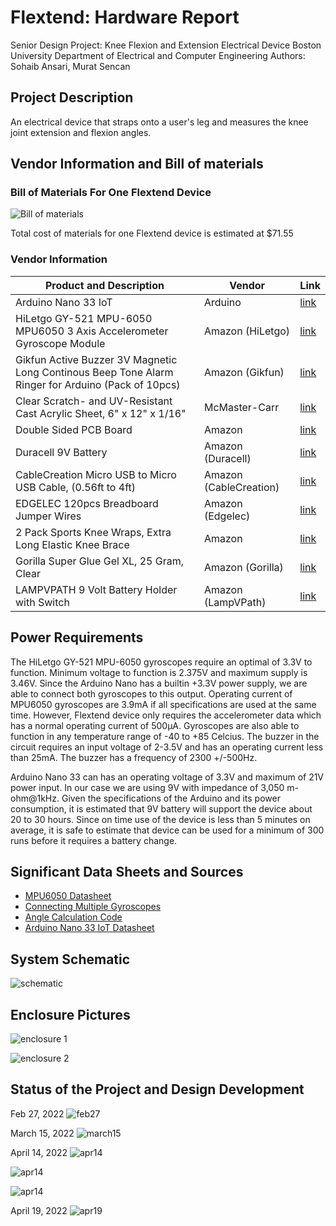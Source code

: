 # Flextend: Hardware Report

Senior Design Project: Knee Flexion and Extension Electrical Device
Boston University Department of Electrical and Computer Engineering
Authors: Sohaib Ansari, Murat Sencan

## Project Description
An electrical device that straps onto a user's leg and measures the knee joint extension and flexion angles. 

## Vendor Information and Bill of materials

### Bill of Materials For One Flextend Device

![Bill of materials](/images/bill.png)

Total cost of materials for one Flextend device is estimated at $71.55

### Vendor Information 

Product and Description | Vendor |  Link |
| --- | ----------- |  --- |
| Arduino Nano 33 IoT | Arduino | [link](https://store-usa.arduino.cc/products/arduino-nano-33-iot1) |
| HiLetgo GY-521 MPU-6050 MPU6050 3 Axis Accelerometer Gyroscope Module| Amazon (HiLetgo) |  [link](https://www.amazon.com/HiLetgo-MPU-6050-Accelerometer-Gyroscope-Converter/dp/B00LP25V1A/ref=sr_1_4?crid=2MNCN5I4XQQ4P&dchild=1&keywords=GY-521%2Bgyroscope&qid=1635451486&qsid=144-3861782-9415729&s=industrial&sprefix=gy-521%2Bgyroscope%2Cindustrial%2C125&sr=1-4&sres=B0943SGP34%2CB00LP25V1A%2CB07W3S7X7W%2CB081YNFZ5S%2CB07P5YZ7ZD%2CB08TH9NH55%2CB0777QVJ4Q%2CB082H2K3C6%2CB08FHXQ58X%2CB07M98PKT4%2CB00NH8Z6BU%2CB06XDBFDM5%2CB07RXQGGJX%2CB07PY38BCB%2CB07PB7NKPP%2CB01J167T84%2CB095WVYY1G%2CB00FIIUA7M%2CB091B246KP%2CB07TWS8G3Z&th=1)  |
|Gikfun Active Buzzer 3V Magnetic Long Continous Beep Tone Alarm Ringer for Arduino (Pack of 10pcs) | Amazon (Gikfun) |  [link](https://www.amazon.com/Gikfun-Active-Magnetic-Continous-Arduino/dp/B01FVZQ6F6/ref=sr_1_1_sspa?crid=360UI9DR3SRC0&dchild=1&keywords=buzzer+for+arduino&qid=1635885723&sprefix=buzzer+for+arduino%2Caps%2C62&sr=8-1-spons&psc=1&spLa=ZW5jcnlwdGVkUXVhbGlmaWVyPUEyWFlXUUlYNFdRTlFNJmVuY3J5cHRlZElkPUEwOTc3OTMyMUNKQlo3QlBKRlZHWiZlbmNyeXB0ZWRBZElkPUEwMTgxMjAzMlcxNlQwVEVBR1AwUSZ3aWRnZXROYW1lPXNwX2F0ZiZhY3Rpb249Y2xpY2tSZWRpcmVjdCZkb05vdExvZ0NsaWNrPXRydWU=)  |
|Clear Scratch- and UV-Resistant Cast Acrylic Sheet, 6" x 12" x 1/16" | McMaster-Carr |  [link](https://www.mcmaster.com/8560K178/)  |
|Double Sided PCB Board | Amazon |  [link](https://www.amazon.com/dp/B07TVHQQ7X/ref=sspa_dk_detail_4?psc=1&pd_rd_i=B07TVHQQ7X&pd_rd_w=Xtxfg&pf_rd_p=887084a2-5c34-4113-a4f8-b7947847c308&pd_rd_wg=1xsV9&pf_rd_r=W13RD35V9FCMVCVMTT2Q&pd_rd_r=1ac5634b-6c81-433d-ac57-7618d92cceee&s=hi&spLa=ZW5jcnlwdGVkUXVhbGlmaWVyPUEyNllIQVRUVExYSTA4JmVuY3J5cHRlZElkPUEwOTU1MzE1RklKNUZTUkIxWjhCJmVuY3J5cHRlZEFkSWQ9QTA3OTkzMTIyTlEyUDVaM0QxVEY0JndpZGdldE5hbWU9c3BfZGV0YWlsJmFjdGlvbj1jbGlja1JlZGlyZWN0JmRvTm90TG9nQ2xpY2s9dHJ1ZQ==)  |
|Duracell 9V Battery  | Amazon (Duracell) |  [link](https://www.amazon.com/Duracell-Batteries-9Volt-size-battery/dp/B00009V2QT/ref=sr_1_10?crid=3COVPAK7YGYGX&keywords=duracell+9v+battery&qid=1651268654&sprefix=duracell+9v+battery%2Caps%2C93&sr=8-10)  |
|CableCreation Micro USB to Micro USB Cable, (0.56ft to 4ft) | Amazon (CableCreation) |  [link](https://www.amazon.com/CableCreation-Charging-Compatible-Android-Smartphone/dp/B075GMNY1Y/ref=sr_1_18?crid=3NLQNOQPY0QGI&keywords=cablecreation%2Bmicro%2Busb%2Bto%2Bmicro%2Busb&qid=1651268631&sprefix=cablecreation%2Bmicro%2Busb%2Bto%2Bmicro%2Busb%2Caps%2C71&sr=8-18&th=1)  |
|EDGELEC 120pcs Breadboard Jumper Wires | Amazon (Edgelec) |  [link](https://www.amazon.com/EDGELEC-Breadboard-Optional-Assorted-Multicolored/dp/B07GD2BWPY/ref=sr_1_3?crid=24KUD97JSCR96&keywords=jumper%2Bcable%2Bkit%2Bbreadboard&qid=1651266874&sprefix=jumper%2Bcable%2Bkit%2Bbreadboar%2Caps%2C90&sr=8-3&th=1)  |
|2 Pack Sports Knee Wraps, Extra Long Elastic Knee Brace | Amazon |  [link](https://www.amazon.com/Compression-Training-Weightlifting-Powerlifting-All-Purpose/dp/B088K6RPB5/ref=sr_1_7?crid=2Y2JYGEX9GEDE&keywords=velcro+knee&qid=1651266953&sprefix=velcro+knee%2Caps%2C78&sr=8-7)  |
| Gorilla Super Glue Gel XL, 25 Gram, Clear | Amazon (Gorilla) |  [link](https://www.amazon.com/Gorilla-Super-Glue-gram-Clear/dp/B082XGL21J/ref=sr_1_3?crid=3PV1BMOHCKT63&keywords=gorilla+glue&qid=1651268602&sprefix=gorilla+glue%2Caps%2C84&sr=8-3)  |
| LAMPVPATH 9 Volt Battery Holder with Switch | Amazon (LampVPath) |  [link](https://www.amazon.com/LAMPVPATH-Pack-Battery-Holder-Switch/dp/B07BXBS93X/ref=sr_1_1_sspa?keywords=9v+battery+case+switch&qid=1651268304&sr=8-1-spons&psc=1&spLa=ZW5jcnlwdGVkUXVhbGlmaWVyPUEyUEhLTUFXMkpJREozJmVuY3J5cHRlZElkPUEwNTM4OTYzMlFUWDlRN0lYUjdISSZlbmNyeXB0ZWRBZElkPUEwMDQ1NDU3M0kySUo3WlpTSVMxSiZ3aWRnZXROYW1lPXNwX2F0ZiZhY3Rpb249Y2xpY2tSZWRpcmVjdCZkb05vdExvZ0NsaWNrPXRydWU=)  |


## Power Requirements

The HiLetgo GY-521 MPU-6050 gyroscopes require an optimal of 3.3V to function. Minimum voltage to function is 2.375V and maximum supply is 3.46V. Since the Arduino Nano has a builtin +3.3V power supply, we are able to connect both gyroscopes to this output. Operating current of MPU6050 gyroscopes are 3.9mA if all specifications are used at the same time. However, Flextend device only requires the accelerometer data which has a normal operating current of 500µA. Gyroscopes are also able to function in any temperature range of -40 to +85 Celcius. The buzzer in the circuit requires an input voltage of 2-3.5V and has an operating current less than 25mA. The buzzer has a frequency of 2300 +/-500Hz.

Arduino Nano 33 can has an operating voltage of 3.3V and maximum of 21V power input. In our case we are using 9V with impedance of 3,050 m-ohm@1kHz. Given the specifications of the Arduino and its power consumption, it is estimated that 9V battery will support the device about 20 to 30 hours. Since on time use of the device is less than 5 minutes on average, it is safe to estimate that device can be used for a minimum of 300 runs before it requires a battery change. 

## Significant Data Sheets and Sources 
- [MPU6050 Datasheet](http://www.haoyuelectronics.com/Attachment/GY-521/mpu6050.pdf)
- [Connecting Multiple Gyroscopes](https://forum.arduino.cc/t/how-to-connect-two-mpu6050/116477)
- [Angle Calculation Code](https://how2electronics.com/measure-tilt-angle-mpu6050-arduino/)
- [Arduino Nano 33 IoT Datasheet](https://docs.arduino.cc/resources/datasheets/ABX00027-datasheet.pdf)

## System Schematic 

![schematic](/images/schematic.png)

## Enclosure Pictures 

![enclosure 1](/images/enclosure1.png)

![enclosure 2](/images/enclosure2.png)

## Status of the Project and Design Development 

Feb 27, 2022
![feb27](/images/feb27.jpg)

March 15, 2022
![march15](/images/mar15.jpg)

April 14, 2022
![apr14](/images/apr14-1.jpg)

![apr14](/images/apr14-2.jpg)

![apr14](/images/apr14-3.jpg)

April 19, 2022
![apr19](/images/apr19.jpg)